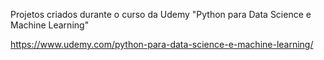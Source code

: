 
Projetos criados durante o curso da Udemy "Python para Data Science e Machine Learning"

https://www.udemy.com/python-para-data-science-e-machine-learning/

